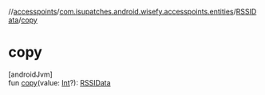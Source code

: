 //[accesspoints](../../../index.md)/[com.isupatches.android.wisefy.accesspoints.entities](../index.md)/[RSSIData](index.md)/[copy](copy.md)

# copy

[androidJvm]\
fun [copy](copy.md)(value: [Int](https://kotlinlang.org/api/latest/jvm/stdlib/kotlin/-int/index.html)?): [RSSIData](index.md)
